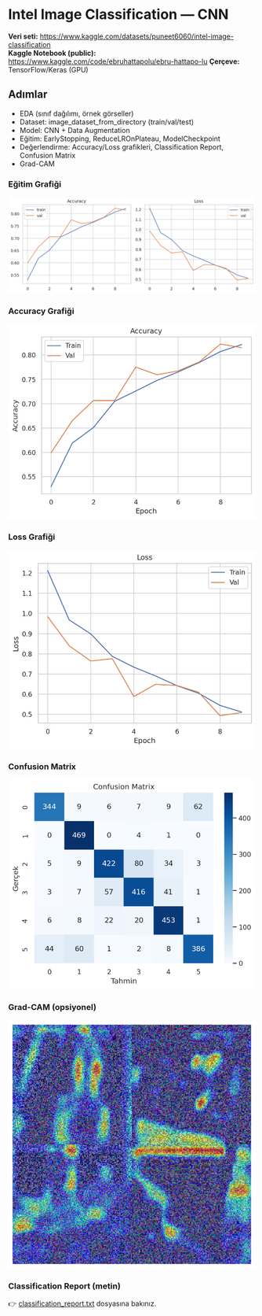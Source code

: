 # Intel Image Classification — CNN

**Veri seti:** https://www.kaggle.com/datasets/puneet6060/intel-image-classification  
**Kaggle Notebook (public):** https://www.kaggle.com/code/ebruhattapolu/ebru-hattapo-lu 
**Çerçeve:** TensorFlow/Keras (GPU)

## Adımlar
- EDA (sınıf dağılımı, örnek görseller)
- Dataset: image_dataset_from_directory (train/val/test)
- Model: CNN + Data Augmentation
- Eğitim: EarlyStopping, ReduceLROnPlateau, ModelCheckpoint
- Değerlendirme: Accuracy/Loss grafikleri, Classification Report, Confusion Matrix
- Grad-CAM


### Eğitim Grafiği
![Accuracy & Loss](acc_loss.png)

### Accuracy Grafiği
![Accuracy](acc.png)

### Loss Grafiği
![Loss](loss.png)

### Confusion Matrix
![Confusion Matrix](confusion_matrix.png)

### Grad-CAM (opsiyonel)
![Grad-CAM](gradcam_grid.png)

### Classification Report (metin)
👉 [classification_report.txt](classification_report.txt) dosyasına bakınız.

